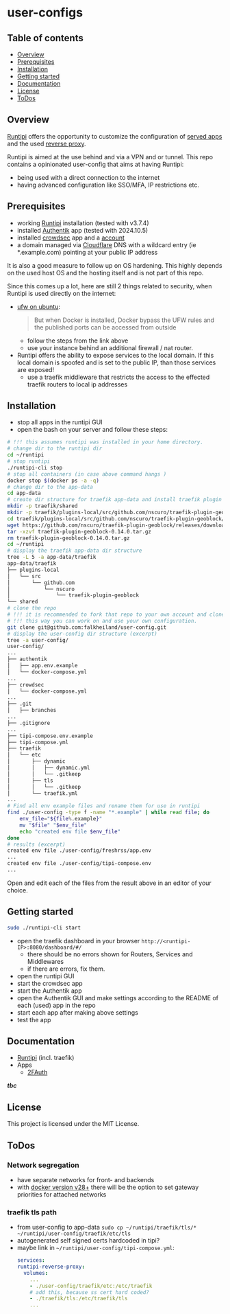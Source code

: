 # user-configs

## Table of contents

- [Overview](#overview)
- [Prerequisites](#prerequisites)
- [Installation](#installation)
- [Getting started](#getting-started)
- [Documentation](#documentation)
- [License](#license)
- [ToDos](#todos)

## Overview

[Runtipi](https://runtipi.io) offers the opportunity to customize the configuration of
[served apps](https://runtipi.io/docs/guides/customize-app-config) and the used
[reverse proxy](https://runtipi.io/docs/guides/customize-compose-and-traefik).

Runtipi is aimed at the use behind and via a VPN and or tunnel.
This repo contains a opinionated user-config that aims at having Runtipi:
- being used with a direct connection to the internet
- having advanced configuration like SSO/MFA, IP restrictions etc.

## Prerequisites

- working [Runtipi](https://runtipi.io/docs/getting-started/installation) installation (tested with v3.7.4)
- installed [Authentik](https://github.com/goauthentik/authentik) app (tested with 2024.10.5)
- installed [crowdsec](https://github.com/crowdsecurity/crowdsec) app and a [account](https://www.crowdsec.net/)
- a domain managed via [Cloudflare](https://cloudflare.com) DNS with a wildcard entry (ie *.example.com) pointing at your  public IP address


It is also a good measure to follow up on OS hardening.
This highly depends on the used host OS and the hosting itself and is not part of this repo.

Since this comes up a lot, here are still 2 things related to security, when Runtipi is used directly on the internet:
- [ufw on ubuntu](https://github.com/chaifeng/ufw-docker?tab=readme-ov-file#problem):
  > But when Docker is installed, Docker bypass the UFW rules and the published ports can be accessed from outside
  - follow the steps from the link above
  - use your instance behind an additional firewall / nat router.
- Runtipi offers the ability to expose services to the local domain.
If this local domain is spoofed and is set to the public IP, than those services are exposed!
  - use a traefik middleware that restricts the access to the effected traefik routers to local ip addresses

## Installation

- stop all apps in the runtipi GUI
- open the bash on your server and follow these steps:

```bash
# !!! this assumes runtipi was installed in your home directory.
# change dir to the runtipi dir
cd ~/runtipi
# stop runtipi
./runtipi-cli stop
# stop all containers (in case above command hangs )
docker stop $(docker ps -a -q)
# change dir to the app-data
cd app-data
# create dir structure for traefik app-data and install traefik plugin geoblock
mkdir -p traefik/shared
mkdir -p traefik/plugins-local/src/github.com/nscuro/traefik-plugin-geoblock/
cd traefik/plugins-local/src/github.com/nscuro/traefik-plugin-geoblock/
wget https://github.com/nscuro/traefik-plugin-geoblock/releases/download/v0.14.0/traefik-plugin-geoblock-0.14.0.tar.gz
tar -xzvf traefik-plugin-geoblock-0.14.0.tar.gz
rm traefik-plugin-geoblock-0.14.0.tar.gz
cd ~/runtipi
# display the traefik app-data dir structure
tree -L 5 -a app-data/traefik
app-data/traefik
├── plugins-local
│   └── src
│       └── github.com
│           └── nscuro
│               └── traefik-plugin-geoblock
└── shared
# clone the repo
# !!! it is recommended to fork that repo to your own account and clone from there.
# !!! this way you can work on and use your own configuration.
git clone git@github.com:falkheiland/user-config.git
# display the user-config dir structure (excerpt)
tree -a user-config/
user-config/
...
├── authentik
│   ├── app.env.example
│   └── docker-compose.yml
...
├── crowdsec
│   └── docker-compose.yml
...
├── .git
│   ├── branches
...
├── .gitignore
...
├── tipi-compose.env.example
├── tipi-compose.yml
├── traefik
│   └── etc
│       ├── dynamic
│       │   ├── dynamic.yml
│       │   └── .gitkeep
│       ├── tls
│       │   └── .gitkeep
│       └── traefik.yml
...
# Find all env example files and rename them for use in runtipi
find ./user-config -type f -name "*.example" | while read file; do
    env_file="${file%.example}"
    mv "$file" "$env_file"
    echo "created env file $env_file"
done
# results (excerpt)
created env file ./user-config/freshrss/app.env
...
created env file ./user-config/tipi-compose.env
...

```

Open and edit each of the files from the result above in an editor of your choice.

## Getting started

```bash
sudo ./runtipi-cli start
```

- open the traefik dashboard in your browser `http://<runtipi-IP>:8080/dashboard/#/`
  - there should be no errors shown for Routers, Services and Middlewares
  - if there are errors, fix them.
- open the runtipi GUI
- start the crowdsec app
- start the Authentik app
- open the Authentik GUI and make settings according to the README of each (used) app in the repo
- start each app after making above settings
- test the app

## Documentation

- [Runtipi](./traefik/) (incl. traefik)
- Apps
  - [2FAuth](./2fauth)

***tbc***

## License

This project is licensed under the MIT License.

## ToDos

### Network segregation

- have separate networks for front- and backends
- with [docker version v28+](https://github.com/moby/moby/pull/48936) there will be the option to set gateway priorities for attached networks

### traefik tls path

- from user-config to app-data
  `sudo cp ~/runtipi/traefik/tls/* ~/runtipi/user-config/traefik/etc/tls`
- autogenerated self signed certs hardcoded in tipi?
- maybe link in `~/runtipi/user-config/tipi-compose.yml`:
  ```yaml
  services:
  runtipi-reverse-proxy:
    volumes:
      ...
      - ./user-config/traefik/etc:/etc/traefik
      # add this, because ss cert hard coded?
      - ./traefik/tls:/etc/traefik/tls
      ...
  ```